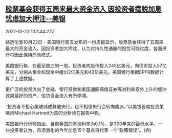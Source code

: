 <!--1634958063000-->
[股票基金获得五周来最大资金流入 因投资者摆脱加息忧虑加大押注--美银](https://cn.reuters.com/article/boa-equity-fund-capital-flow-1023-idCNKBS2HD02A)
------

<div><i>2021-10-23T02:44:22Z</i></div><p>路透伦敦10月22日 - 美国银行周五发布的一份周报显示，股票基金获得了五周来最大的资金流入，因投资者加大押注，认为对持久性通胀的担忧可能过度，各国央行将因此保持鸽派模式。</p><p>美国银行称，在截至周三的一周，投资者向股市投入245亿美元，向债市投入57亿美元，分别从黄金和现金中撤出2亿美元和42亿美元。美国银行根据EPFR数据计算了上述数据。</p><p>更广泛的投资流向了金融、银行贷款和美国通膨保值证券等对利率意外上升的缓冲效果最好的资产。信贷资金流入有所停滞。</p><p>“投资者不担心美联储或其他央行，也不相信央行会转向鹰派，”以美银首席投资策略师Michael Hartnett为首的分析师在报告中称。</p><p>美国银行分析师指出，目前英国的基准利率为0.1%，是300年来的最低水平。一些投资者认为，市场消化的今年加息15个基点将代表一个“政策错误”。(完)</p>
